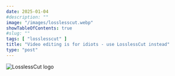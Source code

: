 ```yaml
---
date: 2025-01-04
#description: ""
image: "/images/losslesscut.webp"
showTableOfContents: true
#slug: ""
tags: [ "losslesscut" ]
title: "Video editing is for idiots - use LosslessCut instead"
type: "post"
---
```


![LosslessCut logo](/svg/icons/losslesscut.svg)
